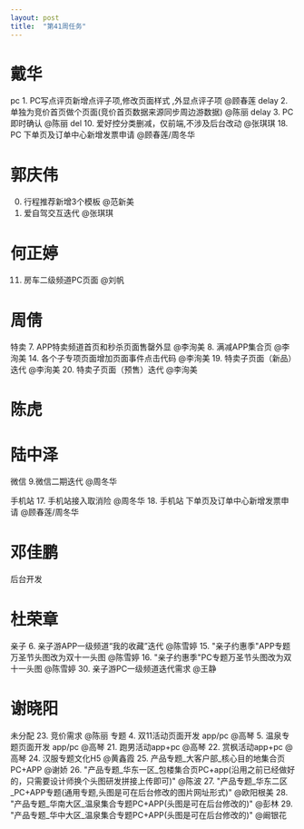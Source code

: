 ```yaml
---
layout: post
title:  "第41周任务"
---
```


# 戴华

  pc
    1. PC写点评页新增点评子项,修改页面样式 ,外显点评子项 @顾春莲
    delay 2. 单独为竞价首页做个页面(竞价首页数据来源同步周边游数据) @陈丽
    delay 3. PC即时确认 @陈丽
    del 10. 爱好控分类删减，仅前端,不涉及后台改动 @张琪琪
    18. PC 下单页及订单中心新增发票申请 @顾春莲/周冬华

# 郭庆伟

  0. 行程推荐新增3个模板 @范新美
  12. 爱自驾交互迭代 @张琪琪


# 何正婷

  11. 房车二级频道PC页面 @刘帆

# 周倩

  特卖
    7. APP特卖频道首页和秒杀页面售罄外显 @李洵美
    8. 满减APP集合页 @李洵美
    14. 各个子专项页面增加页面事件点击代码 @李洵美
    19. 特卖子页面（新品）迭代 @李洵美
    20. 特卖子页面（预售）迭代 @李洵美

# 陈虎

# 陆中泽

  微信
    9.微信二期迭代 @周冬华

  手机站
    17. 手机站接入取消险 @周冬华
    18. 手机站 下单页及订单中心新增发票申请 @顾春莲/周冬华

# 邓佳鹏

  后台开发

# 杜荣章

  亲子
    6. 亲子游APP一级频道“我的收藏”迭代 @陈雪婷
    15. "亲子约惠季"APP专题万圣节头图改为双十一头图 @陈雪婷
    16. "亲子约惠季"PC专题万圣节头图改为双十一头图 @陈雪婷
    30. 亲子游PC一级频道迭代需求 @王静

# 谢晓阳


未分配
  23. 竞价需求 @陈丽
专题
  4. 双11活动页面开发 app/pc @高琴
  5. 温泉专题页面开发 app/pc @高琴
  21. 跑男活动app+pc @高琴
  22. 赏枫活动app+pc @高琴
  24. 汉服专题文化H5 @黄鑫霞
  25. 产品专题_大客户部_核心目的地集合页PC+APP @谢娇
  26. "产品专题_华东一区_包楼集合页PC+app(沿用之前已经做好的，只需要设计师换个头图研发拼接上传即可)" @陈波
  27. "产品专题_华东二区_PC+APP专题(通用专题,头图是可在后台修改的图片网址形式)" @欧阳根美
  28. "产品专题_华南大区_温泉集合专题PC+APP(头图是可在后台修改的)" @彭林
  29. "产品专题_华中大区_温泉集合专题PC+APP(头图是可在后台修改的)" @阚银花
